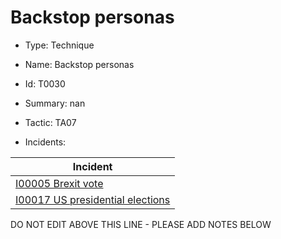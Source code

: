 # Backstop personas

* Type: Technique

* Name: Backstop personas

* Id: T0030

* Summary: nan

* Tactic: TA07

* Incidents:

| Incident |
| --------- |
| [I00005 Brexit vote](../incidents/I00005.md) |
| [I00017 US presidential elections](../incidents/I00017.md) |

DO NOT EDIT ABOVE THIS LINE - PLEASE ADD NOTES BELOW